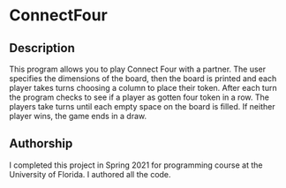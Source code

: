 # ConnectFour

## Description

This program allows you to play Connect Four with a partner. The user specifies the dimensions of the board, then the board is printed and each player takes turns choosing a column to place their token. After each turn the program checks to see if a player as gotten four token in a row. The players take turns until each empty space on the board is filled. If neither player wins, the game ends in a draw.

## Authorship

I completed this project in Spring 2021 for programming course at the University of Florida. I authored all the code.
